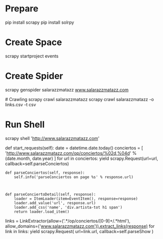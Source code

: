 # Prepare
pip install scrapy
pip install solrpy


# Create Space
scrapy startproject events

# Create Spider
scrapy genspider salarazzmatazz www.salarazzmatazz.com

# Crawling
scrapy crawl salarazzmatazz
scrapy crawl salarazzmatazz -o links.csv -t csv

# Run Shell
scrapy shell 'http://www.salarazzmatazz.com'



 def start_requests(self):
    	date = datetime.date.today()
        conciertos = [
            'http://www.salarazzmatazz.com/op/conciertos/%02d,%04d' % (date.month, date.year)
        ]
        for url in conciertos:
            yield scrapy.Request(url=url, callback=self.parseConciertos)


    def parseConciertos(self, response):
        self.info('parseConciertos on page %s' % response.url)
        


    def parseConciertoDetail(self, response):    
        loader = ItemLoader(item=EventItem(), response=response)
        loader.add_value('url', response.url)
        loader.add_css('name', 'div.artista-tot h1 span')
        return loader.load_item()

links = LinkExtractor(allow=('.*/op/conciertos/[0-9]+/.*html'), allow_domains=('www.salarazzmatazz.com')).extract_links(response)
        for link in links:
            yield scrapy.Request(
                url=link.url, 
                callback=self.parseShow
            )




